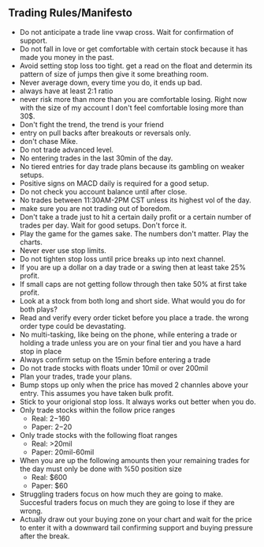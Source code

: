 ## Trading Rules/Manifesto ##
- Do not anticipate a trade line vwap cross. Wait for confirmation of support. 
- Do not fall in love or get comfortable with certain stock because it has made you money in the past.
- Avoid setting stop loss too tight. get a read on the float and determin its pattern of size of jumps then give it some breathing room.
- Never average down, every time you do, it ends up bad. 
- always have at least 2:1 ratio
- never risk more than more than you are comfortable losing. Right now with the size of my account I don't feel comfortable losing more than 30$.
- Don't fight the trend, the trend is your friend
- entry on pull backs after breakouts or reversals only.
- don't chase Mike.
- Do not trade advanced level.
- No entering trades in the last 30min of the day.
- No tiered entries for day trade plans because its gambling on weaker setups.
- Positive signs on MACD daily is required for a good setup.
- Do not check you account balance until after close.
- No trades between 11:30AM-2PM CST unless its highest vol of the day. 
- make sure you are not trading out of boredom. 
- Don't take a trade just to hit a certain daily profit or a certain number of trades per day. Wait for good setups. Don't force it.
- Play the game for the games sake. The numbers don't matter. Play the charts.
- Never ever use stop limits.
- Do not tighten stop loss until price breaks up into next channel.
- If you are up a dollar on a day trade or a swing then at least take 25% profit.
- If small caps are not getting follow through then take 50% at first take profit.
- Look at a stock from both long and short side. What would you do for both plays?
- Read and verify every order ticket before you place a trade. the wrong order type could be devastating.
- No multi-tasking, like being on the phone, while entering a trade or holding a trade unless you are on your final tier and you have a hard stop in place
- Always confirm setup on the 15min before entering a trade
- Do not trade stocks with floats under 10mil or over 200mil
- Plan your trades, trade your plans.
- Bump stops up only when the price has moved 2 channles above your entry. This assumes you have taken bulk profit.
- Stick to your origional stop loss. It always works out better when you do.
- Only trade stocks within the follow price ranges
    - Real: $2-$160
    - Paper: $2-$20
- Only trade stocks with the following float ranges
    - Real: >20mil
    - Paper: 20mil-60mil
- When you are up the following amounts then your remaining trades for the day must only be done with %50 position size
    - Real: $600
    - Paper: $60
- Struggling traders focus on how much they are going to make. Succesful traders focus on much they are going to lose if they are wrong.
- Actually draw out your buying zone on your chart and wait for the price to enter it with a downward tail confirming support and buying pressure after the break. 